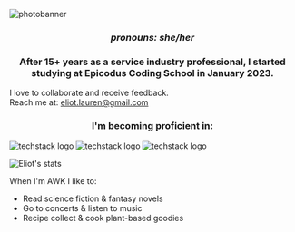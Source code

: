 <img
  src="https://user-images.githubusercontent.com/121843232/221113890-43c37946-534d-4c2e-baef-7146b4923b86.png"
  alt="photobanner"
  style="display: inline-block; margin: 0 auto; max-width: 300px">
<h3 align="center"><i>pronouns: she/her</i></h3>

<h3 align="center">After 15+ years as a service industry professional, I started studying at Epicodus Coding School in January 2023.</h3>

I love to collaborate and receive feedback.
<br>Reach me at: [eliot.lauren@gmail.com](eliot.lauren@gmail.com)

<h3 align="center">I'm becoming proficient in:</h3>


![techstack logo](https://readme-components.vercel.app/api?component=logo&logo=react&fill=BD4A0B)
![techstack logo](https://readme-components.vercel.app/api?component=logo&logo=CSharp&fill=BD4A0B)
![techstack logo](https://readme-components.vercel.app/api?component=logo&logo=JavaScript&fill=BD4A0B)


![Eliot's stats](https://github-readme-stats.vercel.app/api?username=elgrons&show_icons=true&theme=calm)


When I'm AWK I like to:
- Read science fiction & fantasy novels 
- Go to concerts & listen to music
- Recipe collect & cook plant-based goodies
